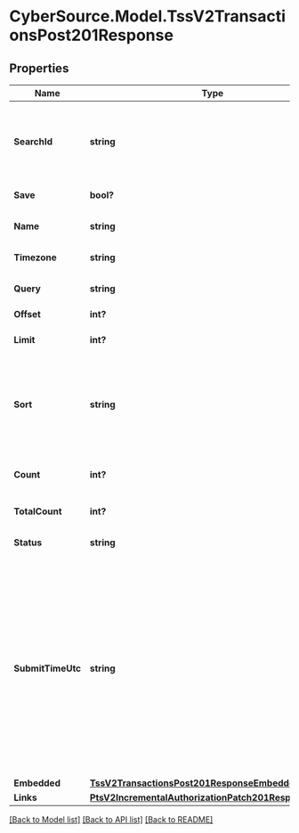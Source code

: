 # CyberSource.Model.TssV2TransactionsPost201Response
## Properties

Name | Type | Description | Notes
------------ | ------------- | ------------- | -------------
**SearchId** | **string** | An unique identification number assigned by CyberSource to identify each Search request. | [optional] 
**Save** | **bool?** | save or not save. | [optional] 
**Name** | **string** | The description for this field is not available.  | [optional] 
**Timezone** | **string** | Time Zone in ISO format. | [optional] 
**Query** | **string** | transaction search query string. | [optional] 
**Offset** | **int?** | offset. | [optional] 
**Limit** | **int?** | Limit on number of results. | [optional] 
**Sort** | **string** | A comma separated list of the following form - fieldName1 asc or desc, fieldName2 asc or desc, etc. | [optional] 
**Count** | **int?** | Results for this page, this could be below the limit. | [optional] 
**TotalCount** | **int?** | Total number of results. | [optional] 
**Status** | **string** | The status of the submitted transaction. | [optional] 
**SubmitTimeUtc** | **string** | Time of request in UTC. Format: &#x60;YYYY-MM-DDThh:mm:ssZ&#x60; Example &#x60;2016-08-11T22:47:57Z&#x60; equals August 11, 2016, at 22:47:57 (10:47:57 p.m.). The &#x60;T&#x60; separates the date and the time. The &#x60;Z&#x60; indicates UTC.  Returned by authorization service.  | [optional] 
**Embedded** | [**TssV2TransactionsPost201ResponseEmbedded**](TssV2TransactionsPost201ResponseEmbedded.md) |  | [optional] 
**Links** | [**PtsV2IncrementalAuthorizationPatch201ResponseLinks**](PtsV2IncrementalAuthorizationPatch201ResponseLinks.md) |  | [optional] 

[[Back to Model list]](../README.md#documentation-for-models) [[Back to API list]](../README.md#documentation-for-api-endpoints) [[Back to README]](../README.md)

